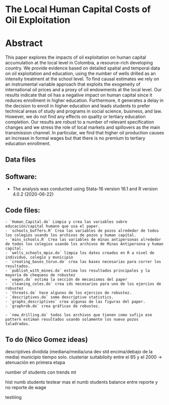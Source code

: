 # The Local Human Capital Costs of Oil Exploitation





# Abstract

This paper explores the impacts of oil exploitation on human capital accumulation at the local level in Colombia, a resource-rich developing country. We provide evidence based on detailed spatial and temporal data on oil exploitation and education, using the number of wells drilled as an intensity treatment at the school level. To find causal estimates we rely on an instrumental variable approach that exploits the exogeneity of international oil prices and a proxy of oil endowments at the local level. Our results indicate that oil has a negative impact on human capital since it reduces enrollment in higher education. Furthermore, it generates a delay in the decision to enroll in higher education and leads students to prefer technical areas of study and programs in social science, business, and law. However, we do not find any effects on quality or tertiary education completion. Our results are robust to a number of relevant specification changes and we stress the role of local markets and spillovers as the main transmission channel. In particular, we find that higher oil production causes an increase in formal wages but that there is no premium to tertiary education enrollment. 


## Data files





## Software:

- The analysis was conducted using Stata-16 version 16.1 and R version 4.0.2 (2020-06-22)


## Code files:

	- `Human_Capital.do` Limpia y crea las variables sobre educación/capital humano que usa el paper.
	- `schools_buffers.R` Crea las variables de pozos alrededor de todos los colegios usando los archivos de pozos y human capital.
	- `mins_schools.R` Crea las variables de minas antipersonas alrededor de todos los colegios usando los archivos de Minas Antipersona y human capital.
	- `wells_schools_mpio.do` limpia los datos creados en R a nivel de individuo, colegio y municipio
	- `creating_bases_torun.do` crea las bases necesarias para correr los resultados. 
	- `publish_with_mines.do` estima los resultados principales y la mayoría de chequeos de robustez
	- `wages.do` estima la sección de mecanismos del paper
	- `cleaning_coles.do` crea ids necesarios para uno de los ejercios de robustez
	- `threats.do` hace algunos de los ejercios de robustez.
	- `descriptives.do` some descriptive statistics.
	- `graphs_descriptives` crea algunas de las figuras del paper.
	- `graphrob.do` crea gráficas de robustez.

	- `new_drilling.do` todos los archivos que tienen como sufijo ese pattern estiman resultados usando solamente los nuevo pozos taladrados. 






## To do (Nico Gomez ideas)

descriptives dividida (mediana/media/una dev std encima/debajo de la media)
municipio tiempo solo. 
clusteriar
suitabiloity entre el 85 y el 2000 -> atenuación en primera etapa

number of students con trends mt

hist numb students
testear mas el numb students
balance entre reporte y no reporte de wage

testiiing























